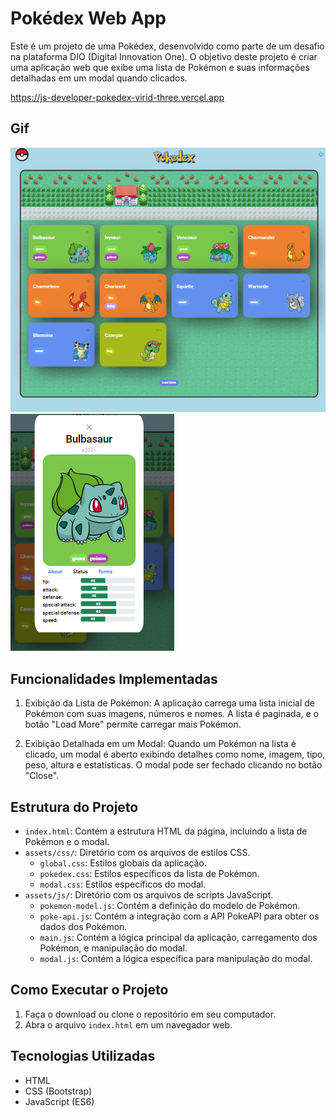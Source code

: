 # Pokédex Web App

Este é um projeto de uma Pokédex, desenvolvido como parte de um desafio na plataforma DIO (Digital Innovation One). O objetivo deste projeto é criar uma aplicação web que exibe uma lista de Pokémon e suas informações detalhadas em um modal quando clicados.

https://js-developer-pokedex-virid-three.vercel.app

## Gif
![Screenshop 1](gif/1.png)
![screenshop 2](gif/2.png)

## Funcionalidades Implementadas

1. Exibição da Lista de Pokémon: A aplicação carrega uma lista inicial de Pokémon com suas imagens, números e nomes. A lista é paginada, e o botão "Load More" permite carregar mais Pokémon.

2. Exibição Detalhada em um Modal: Quando um Pokémon na lista é clicado, um modal é aberto exibindo detalhes como nome, imagem, tipo, peso, altura e estatísticas. O modal pode ser fechado clicando no botão "Close".

## Estrutura do Projeto

- `index.html`: Contém a estrutura HTML da página, incluindo a lista de Pokémon e o modal.
- `assets/css/`: Diretório com os arquivos de estilos CSS.
  - `global.css`: Estilos globais da aplicação.
  - `pokedex.css`: Estilos específicos da lista de Pokémon.
  - `modal.css`: Estilos específicos do modal.
- `assets/js/`: Diretório com os arquivos de scripts JavaScript.
  - `pokemon-model.js`: Contém a definição do modelo de Pokémon.
  - `poke-api.js`: Contém a integração com a API PokeAPI para obter os dados dos Pokémon.
  - `main.js`: Contém a lógica principal da aplicação, carregamento dos Pokémon, e manipulação do modal.
  - `modal.js`: Contém a lógica específica para manipulação do modal.

## Como Executar o Projeto

1. Faça o download ou clone o repositório em seu computador.
2. Abra o arquivo `index.html` em um navegador web.

## Tecnologias Utilizadas

- HTML
- CSS (Bootstrap)
- JavaScript (ES6)


